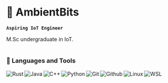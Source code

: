 # 🤖 AmbientBits

**`Aspiring IoT Engineer`**

M.Sc undergraduate in IoT. <!--INSERT MORE STUFF-->

#

### 🧰 Languages and Tools

<img align="left" alt="Rust" src="https://img.shields.io/badge/Rust-000000?style=for-the-badge&logo=rust&logoColor=white" />
<img align="left" alt="Java" src="https://img.shields.io/badge/Java-ED8B00?style=for-the-badge&logo=openjdk&logoColor=white" />
<img align="left" alt="C++" src="https://img.shields.io/badge/C%2B%2B-00599C?style=for-the-badge&logo=c%2B%2B&logoColor=white" />
<img align="left" alt="Python" src="https://img.shields.io/badge/Python-14354C?style=for-the-badge&logo=python&logoColor=white" />
<img align="left" alt="Git" src="https://img.shields.io/badge/GIT-E44C30?style=for-the-badge&logo=git&logoColor=white" />
<img align="left" alt="Github" src="https://img.shields.io/badge/GitHub-100000?style=for-the-badge&logo=github&logoColor=white" />
<img align="left" alt="Linux" src="https://img.shields.io/badge/Linux-FCC624?style=for-the-badge&logo=linux&logoColor=black" />
<img align="left" alt="WSL" src="https://img.shields.io/badge/WSL-0a97f5?style=for-the-badge&logo=linux&logoColor=white" />
<br />

#

<!--<details>
<summary><h3> Ambient's Coding Journey</h3></summary>  
</details>-->

<!--##-->

<!--
**AmbientBits/AmbientBits** is a ✨ _special_ ✨ repository because its `README.md` (this file) appears on your GitHub profile.

Here are some ideas to get you started:

- 🔭 I’m currently working on ...
- 🌱 I’m currently learning ...
- 👯 I’m looking to collaborate on ...
- 🤔 I’m looking for help with ...
- 💬 Ask me about ...
- 📫 How to reach me: ...
- 😄 Pronouns: ...
- ⚡ Fun fact: ...
-->
